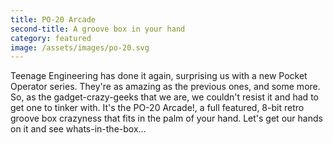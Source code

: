 ```yaml
---
title: PO-20 Arcade
second-title: A groove box in your hand
category: featured
image: /assets/images/po-20.svg
---
```


Teenage Engineering has done it again, surprising us with a new Pocket Operator series. They're as amazing as the previous ones, and some more. So, as the gadget-crazy-geeks that we are, we couldn't resist it and had to get one to tinker with. It's the PO-20 Arcade!, a full featured, 8-bit retro groove box crazyness that fits in the palm of your hand. Let's get our hands on it and see whats-in-the-box...